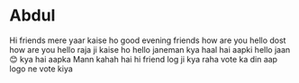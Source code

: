 # Abdul
Hi friends 
mere yaar kaise ho 
good evening friends how are you 
hello dost how are you 
hello raja ji kaise ho
hello janeman kya haal hai aapki
hello jaan 😊 kya hai aapka Mann 
kahah hai
hi friend log ji 
kya raha vote ka din  aap logo ne vote kiya 
